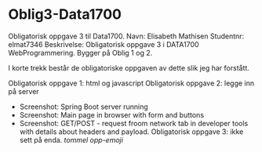 # Oblig3-Data1700
Obligatorisk oppgave 3 til Data1700.
Navn: Elisabeth Mathisen
Studentnr: elmat7346
Beskrivelse: Obligatorisk oppgave 3 i DATA1700 WebProgrammering. Bygger på Oblig 1 og 2.

I korte trekk består de obligatoriske oppgaven av dette slik jeg har forstått.

Obligatorisk oppgave 1: html og javascript
Obligatorisk oppgave 2: legge inn på server
+ Screenshot: Spring Boot server running
+ Screenshot: Main page in browser with form and buttons
+ Screenshot: GET/POST - request froom network tab in developer tools with details about headers and payload.
Obligatorisk oppgave 3: ikke sett på enda. *tommel opp-emoji*